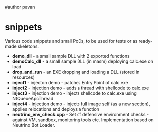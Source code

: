 #author pavan
# snippets
Various code snippets and small PoCs, to be used for tests or as ready-made skeletons.
+ <b>demo_dll</b> - a small sample DLL with 2 exported functions
+ <b>demoCalc_dll</b> - a small sample DLL (in masm) deploying calc.exe on load
+ <b>drop_and_run</b> - an EXE dropping and loading a DLL (stored in resources)
+ <b>inject1</b> - injecton demo - patches Entry Point of calc.exe
+ <b>inject2</b> - injection demo - adds a thread with shellcode to calc.exe
+ <b>inject3</b> - injection demo - injects shellcode to calc.exe using NtQueueApcThread
+ <b>inject4</b> - injection demo - injects full image self (as a new section), applies relocations and deploys a function
+ <b>neutrino_env_check.cpp</b> - Set of defensive environment checks - against VM, sandbox, monitoring tools etc. Implementation based on Neutrino Bot Loader.
